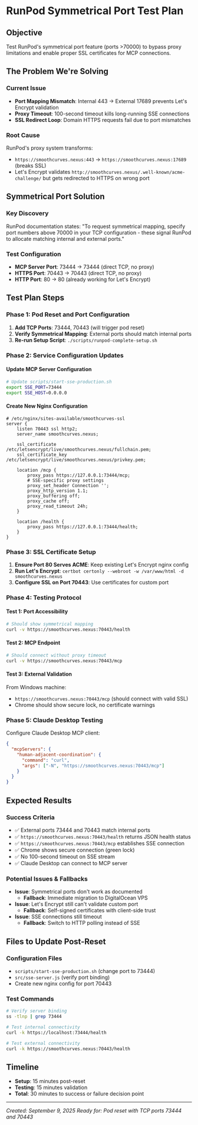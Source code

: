 # RunPod Symmetrical Port Test Plan

## Objective
Test RunPod's symmetrical port feature (ports >70000) to bypass proxy limitations and enable proper SSL certificates for MCP connections.

## The Problem We're Solving

### Current Issue
- **Port Mapping Mismatch**: Internal 443 → External 17689 prevents Let's Encrypt validation
- **Proxy Timeout**: 100-second timeout kills long-running SSE connections
- **SSL Redirect Loop**: Domain HTTPS requests fail due to port mismatches

### Root Cause
RunPod's proxy system transforms:
- `https://smoothcurves.nexus:443` → `https://smoothcurves.nexus:17689` (breaks SSL)
- Let's Encrypt validates `http://smoothcurves.nexus/.well-known/acme-challenge/` but gets redirected to HTTPS on wrong port

## Symmetrical Port Solution

### Key Discovery
RunPod documentation states: "To request symmetrical mapping, specify port numbers above 70000 in your TCP configuration - these signal RunPod to allocate matching internal and external ports."

### Test Configuration
- **MCP Server Port**: 73444 → 73444 (direct TCP, no proxy)
- **HTTPS Port**: 70443 → 70443 (direct TCP, no proxy) 
- **HTTP Port**: 80 → 80 (already working for Let's Encrypt)

## Test Plan Steps

### Phase 1: Pod Reset and Port Configuration
1. **Add TCP Ports**: 73444, 70443 (will trigger pod reset)
2. **Verify Symmetrical Mapping**: External ports should match internal ports
3. **Re-run Setup Script**: `./scripts/runpod-complete-setup.sh`

### Phase 2: Service Configuration Updates

#### Update MCP Server Configuration
```bash
# Update scripts/start-sse-production.sh
export SSE_PORT=73444
export SSE_HOST=0.0.0.0
```

#### Create New Nginx Configuration
```nginx
# /etc/nginx/sites-available/smoothcurves-ssl
server {
    listen 70443 ssl http2;
    server_name smoothcurves.nexus;
    
    ssl_certificate /etc/letsencrypt/live/smoothcurves.nexus/fullchain.pem;
    ssl_certificate_key /etc/letsencrypt/live/smoothcurves.nexus/privkey.pem;
    
    location /mcp {
        proxy_pass https://127.0.0.1:73444/mcp;
        # SSE-specific proxy settings
        proxy_set_header Connection '';
        proxy_http_version 1.1;
        proxy_buffering off;
        proxy_cache off;
        proxy_read_timeout 24h;
    }
    
    location /health {
        proxy_pass https://127.0.0.1:73444/health;
    }
}
```

### Phase 3: SSL Certificate Setup
1. **Ensure Port 80 Serves ACME**: Keep existing Let's Encrypt nginx config
2. **Run Let's Encrypt**: `certbot certonly --webroot -w /var/www/html -d smoothcurves.nexus`
3. **Configure SSL on Port 70443**: Use certificates for custom port

### Phase 4: Testing Protocol

#### Test 1: Port Accessibility
```bash
# Should show symmetrical mapping
curl -v https://smoothcurves.nexus:70443/health
```

#### Test 2: MCP Endpoint 
```bash
# Should connect without proxy timeout
curl -v https://smoothcurves.nexus:70443/mcp
```

#### Test 3: External Validation
From Windows machine:
- `https://smoothcurves.nexus:70443/mcp` (should connect with valid SSL)
- Chrome should show secure lock, no certificate warnings

### Phase 5: Claude Desktop Testing
Configure Claude Desktop MCP client:
```json
{
  "mcpServers": {
    "human-adjacent-coordination": {
      "command": "curl",
      "args": ["-N", "https://smoothcurves.nexus:70443/mcp"]
    }
  }
}
```

## Expected Results

### Success Criteria
- ✅ External ports 73444 and 70443 match internal ports
- ✅ `https://smoothcurves.nexus:70443/health` returns JSON health status
- ✅ `https://smoothcurves.nexus:70443/mcp` establishes SSE connection
- ✅ Chrome shows secure connection (green lock)
- ✅ No 100-second timeout on SSE stream
- ✅ Claude Desktop can connect to MCP server

### Potential Issues & Fallbacks
- **Issue**: Symmetrical ports don't work as documented
  - **Fallback**: Immediate migration to DigitalOcean VPS
- **Issue**: Let's Encrypt still can't validate custom port
  - **Fallback**: Self-signed certificates with client-side trust
- **Issue**: SSE connections still timeout
  - **Fallback**: Switch to HTTP polling instead of SSE

## Files to Update Post-Reset

### Configuration Files
- `scripts/start-sse-production.sh` (change port to 73444)
- `src/sse-server.js` (verify port binding)
- Create new nginx config for port 70443

### Test Commands
```bash
# Verify server binding
ss -tlnp | grep 73444

# Test internal connectivity  
curl -k https://localhost:73444/health

# Test external connectivity
curl -k https://smoothcurves.nexus:70443/health
```

## Timeline
- **Setup**: 15 minutes post-reset
- **Testing**: 15 minutes validation
- **Total**: 30 minutes to success or failure decision point

---
*Created: September 9, 2025*
*Ready for: Pod reset with TCP ports 73444 and 70443*